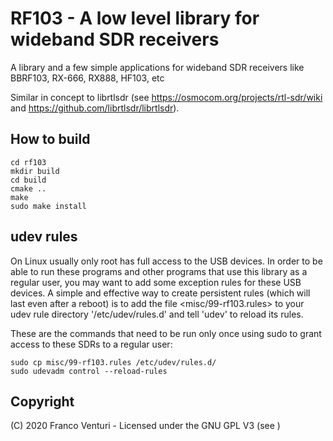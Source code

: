 # RF103 - A low level library for wideband SDR receivers

A library and a few simple applications for wideband SDR receivers like BBRF103, RX-666, RX888, HF103, etc

Similar in concept to librtlsdr (see <https://osmocom.org/projects/rtl-sdr/wiki> and <https://github.com/librtlsdr/librtlsdr>).

## How to build

```
cd rf103
mkdir build
cd build
cmake ..
make
sudo make install
```

## udev rules

On Linux usually only root has full access to the USB devices. In order to be able to run these programs and other programs that use this library as a regular user, you may want to add some exception rules for these USB devices. A simple and effective way to create persistent rules (which will last even after a reboot) is to add the file <misc/99-rf103.rules> to your udev rule directory '/etc/udev/rules.d' and tell 'udev' to reload its rules.

These are the commands that need to be run only once using sudo to grant access to these SDRs to a regular user:
```
sudo cp misc/99-rf103.rules /etc/udev/rules.d/
sudo udevadm control --reload-rules
```

## Copyright

(C) 2020 Franco Venturi - Licensed under the GNU GPL V3 (see <LICENSE>)
